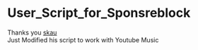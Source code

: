 # User_Script_for_Sponsreblock
Thanks you [skau](https://greasyfork.org/en/scripts/453320-simple-sponsor-skipper)<br>
Just Modified his script to work with Youtube Music
